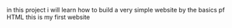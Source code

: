in this project i will learn how to build a very simple website by the basics pf HTML
this is my first website